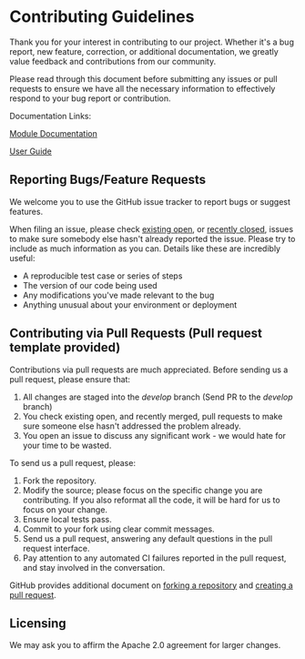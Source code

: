 # Contributing Guidelines

Thank you for your interest in contributing to our project. Whether it's a bug report, new feature, correction, or additional documentation, we greatly value feedback and contributions from our community.

Please read through this document before submitting any issues or pull requests to ensure we have all the necessary information to effectively respond to your bug report or contribution.

Documentation Links:

[Module Documentation](https://aws-ia.github.io/taskcat/)

[User Guide](https://aws-ia.github.io/auto-testing.html)

## Reporting Bugs/Feature Requests

We welcome you to use the GitHub issue tracker to report bugs or suggest features.

When filing an issue, please check [existing open](https://github.com/aws-ia/taskcat/issues), or [recently closed](https://github.com/aws-ia/taskcat/issues?q=is%3Aissue+is%3Aclosed), issues to make sure somebody else hasn't already reported the issue. Please try to include as much information as you can. Details like these are incredibly useful:

* A reproducible test case or series of steps
* The version of our code being used
* Any modifications you've made relevant to the bug
* Anything unusual about your environment or deployment

## Contributing via Pull Requests (Pull request template provided)
Contributions via pull requests are much appreciated. Before sending us a pull request, please ensure that:

1. All changes are staged into the *develop* branch (Send PR to the *develop* branch)
2. You check existing open, and recently merged, pull requests to make sure someone else hasn't addressed the problem already.
3. You open an issue to discuss any significant work - we would hate for your time to be wasted.

To send us a pull request, please:

1. Fork the repository.
2. Modify the source; please focus on the specific change you are contributing. If you also reformat all the code, it will be hard for us to focus on your change.
3. Ensure local tests pass.
4. Commit to your fork using clear commit messages.
5. Send us a pull request, answering any default questions in the pull request interface.
6. Pay attention to any automated CI failures reported in the pull request, and stay involved in the conversation.

GitHub provides additional document on [forking a repository](https://help.github.com/articles/fork-a-repo/) and [creating a pull request](https://help.github.com/articles/creating-a-pull-request/).

## Licensing
We may ask you to affirm the Apache 2.0 agreement for larger changes.
